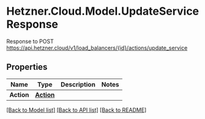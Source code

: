 # Hetzner.Cloud.Model.UpdateServiceResponse
Response to POST https://api.hetzner.cloud/v1/load_balancers/{id}/actions/update_service

## Properties

Name | Type | Description | Notes
------------ | ------------- | ------------- | -------------
**Action** | [**Action**](Action.md) |  | 

[[Back to Model list]](../../README.md#documentation-for-models) [[Back to API list]](../../README.md#documentation-for-api-endpoints) [[Back to README]](../../README.md)

